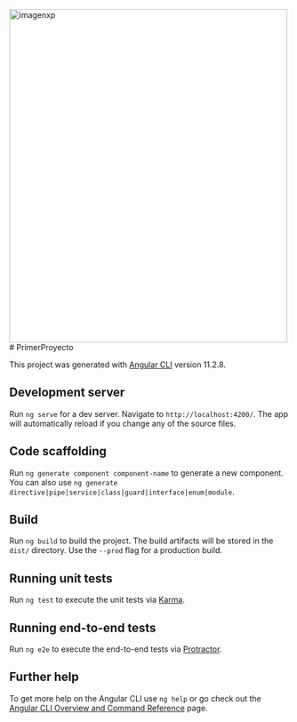 
<img src="https://www.google.com/search?q=xp&rlz=1C1GCEB_enES948ES948&sxsrf=ALeKk021CJD7I54b08LqPh4InDn8rAAEVA:1620375273145&tbm=isch&source=iu&ictx=1&fir=gHCN-39hF2NkiM%252CJ1jdIFIFxdNsrM%252C%252Fm%252F085j0&vet=1&usg=AI4_-kTRFIjq0dCT41RZW55l_jpvXlhGNg&sa=X&ved=2ahUKEwiwwrukkLfwAhUsSBUIHVBmAEsQ_B16BAgnEAE&cshid=1620375349857109#imgrc=gHCN-39hF2NkiM" alt="imagenxp" width="500" height="600">
# PrimerProyecto

This project was generated with [Angular CLI](https://github.com/angular/angular-cli) version 11.2.8.

## Development server

Run `ng serve` for a dev server. Navigate to `http://localhost:4200/`. The app will automatically reload if you change any of the source files.

## Code scaffolding

Run `ng generate component component-name` to generate a new component. You can also use `ng generate directive|pipe|service|class|guard|interface|enum|module`.

## Build

Run `ng build` to build the project. The build artifacts will be stored in the `dist/` directory. Use the `--prod` flag for a production build.

## Running unit tests

Run `ng test` to execute the unit tests via [Karma](https://karma-runner.github.io).

## Running end-to-end tests

Run `ng e2e` to execute the end-to-end tests via [Protractor](http://www.protractortest.org/).

## Further help

To get more help on the Angular CLI use `ng help` or go check out the [Angular CLI Overview and Command Reference](https://angular.io/cli) page.

